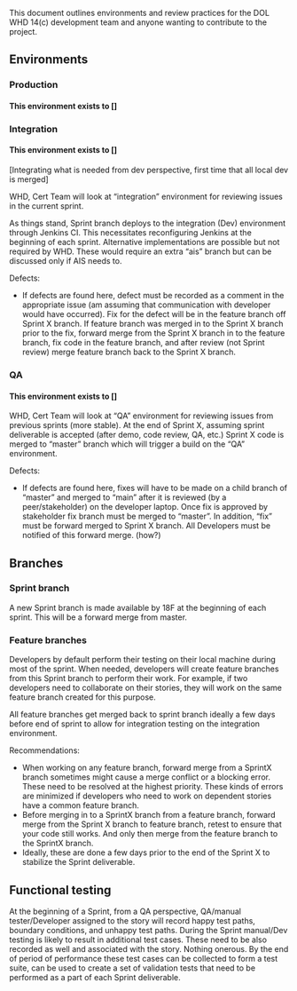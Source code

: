 This document outlines environments and review practices for the DOL WHD 14(c) development team and anyone wanting to contribute to the project.


## Environments 

### Production
#### This environment exists to []

### Integration
#### This environment exists to []
[Integrating what is needed from dev perspective, first time that all local dev is merged]

WHD, Cert Team will look at “integration” environment for reviewing issues in the current sprint.

As things stand, Sprint branch deploys to the integration (Dev) environment through Jenkins CI. This necessitates reconfiguring Jenkins at the beginning of each sprint. Alternative implementations are possible but not required by WHD. These would require an extra “ais” branch but can be discussed only if AIS needs to.

Defects:
 - If defects are found here, defect must be recorded as a comment in the appropriate issue (am assuming that communication with developer would have occurred). Fix for the defect will be in the feature branch off Sprint X branch. If feature branch was merged in to the Sprint X branch prior to the fix, forward merge from the Sprint X branch in to the feature branch, fix code in the feature branch, and after review (not Sprint review) merge feature branch back to the Sprint X branch.


### QA
#### This environment exists to []
WHD, Cert Team will look at “QA” environment for reviewing issues from previous sprints (more stable).
At the end of Sprint X, assuming sprint deliverable is accepted (after demo, code review, QA, etc.) Sprint X code is merged to “master” branch which will trigger a build on the “QA” environment.

Defects: 
 - If defects are found here, fixes will have to be made on a child branch of “master” and merged to “main” after it is reviewed (by a peer/stakeholder) on the developer laptop. Once fix is approved by stakeholder fix branch must be merged to “master”. In addition, “fix” must be forward merged to Sprint X branch. All Developers must be notified of this forward merge. (how?)


## Branches

### Sprint branch

A new Sprint branch is made available by 18F at the beginning of each sprint. This will be a forward merge from master.



### Feature branches

Developers by default perform their testing on their local machine during most of the sprint. When needed, developers will create feature branches from this Sprint branch to perform their work. For example, if two developers need to collaborate on their stories, they will work on the same feature branch created for this purpose.

All feature branches get merged back to sprint branch ideally a few days before end of sprint to allow for integration testing on the integration environment.

Recommendations:
 - When working on any feature branch, forward merge from a SprintX branch sometimes might cause a merge conflict or a blocking error. These need to be resolved at the highest priority. These kinds of errors are minimized if developers who need to work on dependent stories have a common feature branch.
  - Before merging in to a SprintX branch from a feature branch, forward merge from the Sprint X branch to feature branch, retest to ensure that your code still works. And only then merge from the feature branch to the SprintX branch. 
   - Ideally, these are done a few days prior to the end of the Sprint X to stabilize the Sprint deliverable.


## Functional testing

At the beginning of a Sprint, from a QA perspective, QA/manual tester/Developer assigned to the story will record happy test paths, boundary conditions, and unhappy test paths. During the Sprint manual/Dev testing is likely to result in additional test cases. These need to be also recorded as well and associated with the story. Nothing onerous. By the end of period of performance these test cases can be collected to form a test suite, can be used to create a set of validation tests that need to be performed as a part of each Sprint deliverable.




